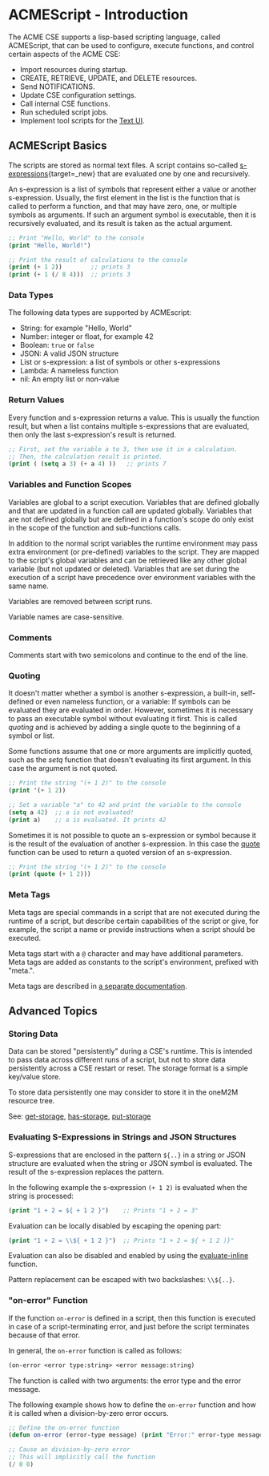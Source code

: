 # ACMEScript - Introduction

The ACME CSE supports a lisp-based scripting language, called ACMEScript, that can be used to configure, execute functions, and control certain aspects of the ACME CSE:

- Import resources during startup.
- CREATE, RETRIEVE, UPDATE, and DELETE resources.
- Send NOTIFICATIONS.
- Update CSE configuration settings.
- Call internal CSE functions.
- Run scheduled script jobs.
- Implement tool scripts for the [Text UI](../setup/TextUI.md).


## ACMEScript Basics

The scripts are stored as normal text files. A script contains so-called [s-expressions](https://en.wikipedia.org/wiki/S-expression){target=_new} that are evaluated one by one and recursively. 

An s-expression is a list of symbols that represent either a value or another s-expression. Usually, the first element in the list is the function that is called to perform a function, and that may have zero, one, or multiple symbols as arguments. If such an argument symbol is executable, then it is recursively evaluated, and its result is taken as the actual argument.

```lisp title="Example"
;; Print "Hello, World" to the console
(print "Hello, World!")

;; Print the result of calculations to the console
(print (+ 1 2))        ;; prints 3
(print (+ 1 (/ 8 4)))  ;; prints 3
```

### Data Types

The following data types are supported by ACMEscript:

- String: for example "Hello, World"
- Number: integer or float, for example 42
- Boolean: `true` or `false`
- JSON: A valid JSON structure
- List or s-expression: a list of symbols or other s-expressions
- Lambda: A nameless function
- nil: An empty list or non-value


### Return Values

Every function and s-expression returns a value. This is usually the function result, but when a list contains multiple s-expressions that are evaluated, then only the last s-expression's result is returned.

```lisp title="Example"
;; First, set the variable a to 3, then use it in a calculation.
;; Then, the calculation result is printed.
(print ( (setq a 3) (+ a 4) ))   ;; prints 7
```


### Variables and Function Scopes

Variables are global to a script execution. Variables that are defined globally and that are updated in a function call are updated globally. Variables that are not defined globally but are defined in a function's scope do only exist in the scope of the function and sub-functions calls.

In addition to the normal script variables the runtime environment may pass extra environment (or pre-defined) variables to the script. They are mapped to the script's global variables and can be retrieved like any other global variable (but not updated or deleted). Variables that are set during the execution of a script have precedence over environment variables with the same name.

Variables are removed between script runs.

Variable names are case-sensitive.



### Comments

Comments start with two semicolons and continue to the end of the line.



### Quoting

It doesn't matter whether a symbol is another s-expression, a built-in, self-defined or even nameless function, or a variable: If symbols can be evaluated they are evaluated in order. However, sometimes it is necessary to pass an executable symbol without evaluating it first. This is called *quoting* and is achieved by adding a single quote to the beginning of a symbol or list.

Some functions assume that one or more arguments are implicitly quoted, such as the *setq* function that doesn't evaluating its first argument. In this case the argument is not quoted.


```lisp title="Example"
;; Print the string "(+ 1 2)" to the console
(print '(+ 1 2))

;; Set a variable "a" to 42 and print the variable to the console
(setq a 42)  ;; a is not evaluated!
(print a)    ;; a is evaluated. It prints 42
```

Sometimes it is not possible to quote an s-expression or symbol because it is the result of the evaluation of another s-expression. In this case the [quote](ACMEScript-functions.md#quote) function can be used to return a quoted version of an s-expression.

```lisp title="Example"
;; Print the string "(+ 1 2)" to the console
(print (quote (+ 1 2)))
```

### Meta Tags

Meta tags are special commands in a script that are not executed during the runtime of a script, but describe certain capabilities of the script or give, for example, the script a name or provide instructions when a script should be executed.

Meta tags start with a `@` character and may have additional parameters. Meta tags are added as constants to the script's environment, prefixed with "meta.".

Meta tags are described in [a separate documentation](../development/ACMEScript-metatags.md).


## Advanced Topics

### Storing Data

Data can be stored "persistently" during a CSE's runtime. This is intended to pass data across different runs of a script, but not to store data persistently across a CSE restart or reset. The storage format is a simple key/value store.

To store data persistently one may consider to store it in the oneM2M resource tree.

See:  [get-storage](ACMEScript-functions.md#get-storage), [has-storage](ACMEScript-functions.md#has-storage), [put-storage](ACMEScript-functions.md#put-storage)

### Evaluating S-Expressions in Strings and JSON Structures

S-expressions that are enclosed in the pattern `${..}` in a string or JSON structure are evaluated when the string or JSON symbol is evaluated. The result of the s-expression replaces the pattern. 


In the following example the s-expression `(+ 1 2)` is evaluated when the string is processed:

```lisp title="Example"
(print "1 + 2 = ${ + 1 2 }") 	;; Prints "1 + 2 = 3"
```

Evaluation can be locally disabled by escaping the opening part:

```lisp title="Example"
(print "1 + 2 = \\${ + 1 2 }")  ;; Prints "1 + 2 = ${ + 1 2 )}"
```

Evaluation can also be disabled and enabled by using the [evaluate-inline](ACMEScript-functions.md#evaluate-inline) function.

Pattern replacement can be escaped with two backslashes: `\\${..}`.

### "on-error" Function

If the function `on-error` is defined in a script, then this function is executed in case of a script-terminating error, and just before the script terminates because of that error.

In general, the `on-error` function is called as follows:

```lisp title="Example"
(on-error <error type:string> <error message:string)
```

The function is called with two arguments: the error type and the error message.

The following example shows how to define the `on-error` function and how it is called when a division-by-zero error occurs. 

```lisp title="Example"
;; Define the on-error function
(defun on-error (error-type message) (print "Error:" error-type message)) 

;; Cause an division-by-zero error
;; This will implicitly call the function
(/ 0 0)                                      
```

